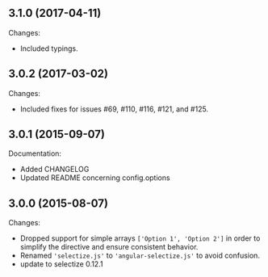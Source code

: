 ## 3.1.0 (2017-04-11)

Changes:

- Included typings.

## 3.0.2 (2017-03-02)

Changes:

- Included fixes for issues #69, #110, #116, #121, and #125.

## 3.0.1 (2015-09-07)

Documentation:

  - Added CHANGELOG
  - Updated README concerning config.options

## 3.0.0 (2015-08-07)

Changes:

  - Dropped support for simple arrays `['Option 1', 'Option 2']` in order to simplify the directive and ensure consistent behavior.
  - Renamed `'selectize.js'` to `'angular-selectize.js'` to avoid confusion.
  - update to selectize 0.12.1